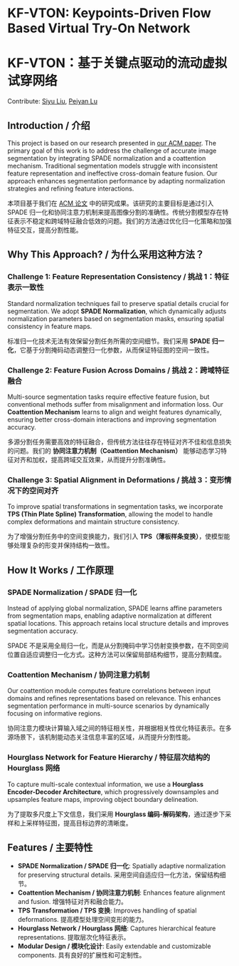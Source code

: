 # KF-VTON: Keypoints-Driven Flow Based Virtual Try-On Network
# KF-VTON：基于关键点驱动的流动虚拟试穿网络

Contribute: [Siyu Liu](https://github.com/OIUIU), [Peiyan Lu](https://github.com/CLIFFINITINA)

## Introduction / 介绍
This project is based on our research presented in [our ACM paper](https://dl.acm.org/doi/10.1145/3673903). The primary goal of this work is to address the challenge of accurate image segmentation by integrating SPADE normalization and a coattention mechanism. Traditional segmentation models struggle with inconsistent feature representation and ineffective cross-domain feature fusion. Our approach enhances segmentation performance by adapting normalization strategies and refining feature interactions.

本项目基于我们在 [ACM 论文](https://dl.acm.org/doi/10.1145/3673903) 中的研究成果。该研究的主要目标是通过引入 SPADE 归一化和协同注意力机制来提高图像分割的准确性。传统分割模型存在特征表示不稳定和跨域特征融合低效的问题。我们的方法通过优化归一化策略和加强特征交互，提高分割性能。

## Why This Approach? / 为什么采用这种方法？
### Challenge 1: Feature Representation Consistency / 挑战 1：特征表示一致性
Standard normalization techniques fail to preserve spatial details crucial for segmentation. We adopt **SPADE Normalization**, which dynamically adjusts normalization parameters based on segmentation masks, ensuring spatial consistency in feature maps.

标准归一化技术无法有效保留分割任务所需的空间细节。我们采用 **SPADE 归一化**，它基于分割掩码动态调整归一化参数，从而保证特征图的空间一致性。

### Challenge 2: Feature Fusion Across Domains / 挑战 2：跨域特征融合
Multi-source segmentation tasks require effective feature fusion, but conventional methods suffer from misalignment and information loss. Our **Coattention Mechanism** learns to align and weight features dynamically, ensuring better cross-domain interactions and improving segmentation accuracy.

多源分割任务需要高效的特征融合，但传统方法往往存在特征对齐不佳和信息损失的问题。我们的 **协同注意力机制（Coattention Mechanism）** 能够动态学习特征对齐和加权，提高跨域交互效果，从而提升分割准确性。

### Challenge 3: Spatial Alignment in Deformations / 挑战 3：变形情况下的空间对齐
To improve spatial transformations in segmentation tasks, we incorporate **TPS (Thin Plate Spline) Transformation**, allowing the model to handle complex deformations and maintain structure consistency.

为了增强分割任务中的空间变换能力，我们引入 **TPS（薄板样条变换）**，使模型能够处理复杂的形变并保持结构一致性。

## How It Works / 工作原理
### **SPADE Normalization / SPADE 归一化**
Instead of applying global normalization, SPADE learns affine parameters from segmentation maps, enabling adaptive normalization at different spatial locations. This approach retains local structure details and improves segmentation accuracy.

SPADE 不是采用全局归一化，而是从分割掩码中学习仿射变换参数，在不同空间位置自适应调整归一化方式。这种方法可以保留局部结构细节，提高分割精度。

### **Coattention Mechanism / 协同注意力机制**
Our coattention module computes feature correlations between input domains and refines representations based on relevance. This enhances segmentation performance in multi-source scenarios by dynamically focusing on informative regions.

协同注意力模块计算输入域之间的特征相关性，并根据相关性优化特征表示。在多源场景下，该机制能动态关注信息丰富的区域，从而提升分割性能。

### **Hourglass Network for Feature Hierarchy / 特征层次结构的 Hourglass 网络**
To capture multi-scale contextual information, we use a **Hourglass Encoder-Decoder Architecture**, which progressively downsamples and upsamples feature maps, improving object boundary delineation.

为了提取多尺度上下文信息，我们采用 **Hourglass 编码-解码架构**，通过逐步下采样和上采样特征图，提高目标边界的清晰度。

## Features / 主要特性
- **SPADE Normalization / SPADE 归一化**: Spatially adaptive normalization for preserving structural details.
  采用空间自适应归一化方法，保留结构细节。
- **Coattention Mechanism / 协同注意力机制**: Enhances feature alignment and fusion.
  增强特征对齐和融合能力。
- **TPS Transformation / TPS 变换**: Improves handling of spatial deformations.
  提高模型处理空间变形的能力。
- **Hourglass Network / Hourglass 网络**: Captures hierarchical feature representations.
  提取层次化特征表示。
- **Modular Design / 模块化设计**: Easily extendable and customizable components.
  具有良好的扩展性和可定制性。



```



